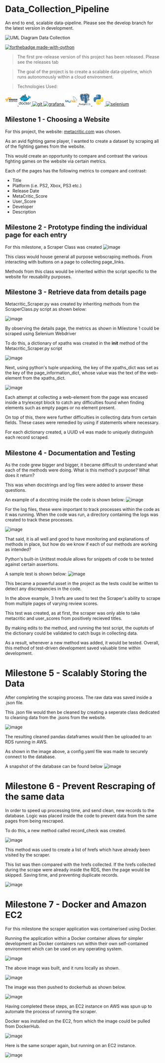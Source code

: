 # Data_Collection_Pipeline
An end to end, scalable data-pipeline. Please see the develop branch for the latest version in development.  

![UML Diagram Data Collection](https://user-images.githubusercontent.com/89411656/177179636-8eadff3f-8bed-4251-a29d-ea2b16a9a6c6.jpg)


[![forthebadge made-with-python](http://ForTheBadge.com/images/badges/made-with-python.svg)](https://www.python.org/)

> The first pre-release version of this project has been released. Please see the releases tab 

> The goal of the project is to create a scalable data-pipeline, which runs autonomously within a cloud environment.

> Technologies Used: 

<p align="left"> <a href="https://aws.amazon.com" target="_blank" rel="noreferrer"> 
<img src="https://raw.githubusercontent.com/devicons/devicon/master/icons/amazonwebservices/amazonwebservices-original-wordmark.svg" alt="aws" width="40" href="https://www.docker.com/" target="_blank" rel="noreferrer"> 
<img src="https://raw.githubusercontent.com/devicons/devicon/master/icons/docker/docker-original-wordmark.svg" alt="docker" width="40" height="40"/> </a> <a href="https://git-scm.com/" target="_blank" rel="noreferrer"> 
<img src="https://www.vectorlogo.zone/logos/git-scm/git-scm-icon.svg" alt="git" width="40" height="40"/> </a> <a href="https://grafana.com" target="_blank" rel="noreferrer"> 
<img src="https://www.vectorlogo.zone/logos/grafana/grafana-icon.svg" alt="grafana" width="40" height="40"/> </a> <a height="40"/> </a> 
<a href="https://www.mysql.com/" target="_blank" rel="noreferrer"> 
<img src="https://raw.githubusercontent.com/devicons/devicon/master/icons/mysql/mysql-original-wordmark.svg" alt="mysql" width="40" height="40"/> </a> <a  
<img src="https://raw.githubusercontent.com/devicons/devicon/2ae2a900d2f041da66e950e4d48052658d850630/icons/pandas/pandas-original.svg" alt="pandas" width="40" height="40"/> </a> <a href="https://www.postgresql.org" target="_blank" rel="noreferrer"> 
<img src="https://raw.githubusercontent.com/devicons/devicon/master/icons/postgresql/postgresql-original-wordmark.svg" alt="postgresql" width="40" height="40"/> </a> <a href="https://www.python.org" target="_blank" rel="noreferrer"> 
<img src="https://raw.githubusercontent.com/devicons/devicon/master/icons/python/python-original.svg" alt="python" width="40" height="40"/> </a> <a href="https://www.selenium.dev" target="_blank" rel="noreferrer"> 
<img src="https://raw.githubusercontent.com/detain/svg-logos/780f25886640cef088af994181646db2f6b1a3f8/svg/selenium-logo.svg" alt="selenium" width="40" height="40"/> </a> </p>

## Milestone 1 - Choosing a Website 

For this project, the website: [metacritic.com](https://www.metacritic.com) was chosen. 

As an avid fighting game player, I wanted to create a dataset by scraping all of the fighting games from the website. 

This would create an opportunity to compare and contrast the various fighting games on the website via certain metrics. 


Each of the pages has the following metrics to compare and contrast: 
* Title
* Platform (i.e. PS2, Xbox, PS3 etc.) 
* Release Date 
* MetaCritic_Score
* User_Score 
* Developer
* Description 

## Milestone 2 - Prototype finding the individual page for each entry 

For this milestone, a Scraper Class was created 
![image](https://user-images.githubusercontent.com/89411656/175793708-8b4d1486-8e78-4a41-9b40-64b737c4d794.png)

This class would house general all purpose webscraping methods. From interacting with buttons on a page to collecting page_links. 

Methods from this class would be inherited within the script specific to the website  for reusability purposes. 

## Milestone 3 - Retrieve data from details page 

Metacritic_Scraper.py was created by inheriting methods from the ScraperClass.py script as shown below: 

![image](https://user-images.githubusercontent.com/89411656/175793797-65dedc98-ecdc-449d-98f4-4b40bc42adac.png)

By observing the details page, the metrics as shown in Milestone 1 could be scraped using Selenium Webdriver 

To do this, a dictionary of xpaths was created in the __init__ method of the Metacritic_Scraper.py script 

![image](https://user-images.githubusercontent.com/89411656/175793820-4f677087-76c3-404a-96ae-75665fd7da84.png)

Next, using python's tuple unpacking, the key of the xpaths_dict was set as the key of the page_information_dict, whose value was the text of the web-element from the xpaths_dict. 

![image](https://user-images.githubusercontent.com/89411656/175793865-05aaf3e3-279f-4f79-be64-3b81e6584b33.png)

Each attempt at collecting a web-element from the page was encased inside a try/except block to catch any difficulties found when finding elements such as empty pages or no element present. 

On top of this, there were further difficulties in collecting data from certain fields. These cases were remedied by using if statements where necessary. 

For each dictionary created, a UUID v4 was made to uniquely distinguish each record scraped. 

## Milestone 4 - Documentation and Testing 

As the code grew bigger and bigger, it became difficult to understand what each of the methods were doing. What is this method's purpose? What does it return? 

This was when docstrings and log files were added to answer these questions. 

An example of a docstring inside the code is shown below: 
![image](https://user-images.githubusercontent.com/89411656/175794090-ebe97095-3fc5-4b27-916d-d79d6e61d54d.png)

For the log files, these were important to track processes within the code as it was running. When the code was run, a directory containing the logs was created to track these processes. 

![image](https://user-images.githubusercontent.com/89411656/175794105-d68b5ad6-54c8-462f-8167-1b70316dfdfe.png)

That said, it is all well and good to have monitoring and explanations of methods in place, but how do we know if each of our methods are working as intended?  

Python's built-in Unittest module allows for snippets of code to be tested against certain assertions. 

A sample test is shown below: 
![image](https://user-images.githubusercontent.com/89411656/175794178-559da984-c41e-4f0b-8741-f91023ade401.png)

This became a powerful asset in the project as the tests could be written to detect any discrepancies in the code. 

In the above example, 3 hrefs are used to test the Scraper's ability to scrape from multiple pages of varying review scores. 

This test was created, as at first, the scraper was only able to take metacritic and user_scores from positively recieved titles. 

By making edits to the method, and running the test script, the ouptuts of the dictionary could be validated to catch bugs in collecting data. 

As a result, whenever a new method was added, it would be tested. Overall, this method of test-driven development saved valuable time within development. 

# Milestone 5 - Scalably Storing the Data 

After completing the scraping process. The raw data was saved inside a .json file. 

This .json file would then be cleaned by creating a seperate class dedicated to cleaning data from the .jsons from the website. 

![image](https://user-images.githubusercontent.com/89411656/176451490-198d6a15-d969-4751-b54e-912beb2c2172.png)

The resulting cleaned pandas dataframes would then be uploaded to an RDS running in AWS. 

As shown in the image above, a config.yaml file was made to securely connect to the database. 

A snapshot of the database can be found below
![image](https://user-images.githubusercontent.com/89411656/176452182-8d8193a9-2618-4568-a5aa-aa4ccca20034.png)

# Milestone 6 - Prevent Rescraping of the same data 

In order to speed up processing time, and send clean, new records to the database. 
Logic was placed inside the code to prevent data from the same pages from being rescraped. 

To do this, a new method called record_check was created. 

![image](https://user-images.githubusercontent.com/89411656/176453030-7aa53e04-ecc8-487e-acec-a77c30c38fe5.png)

This method was used to create a list of hrefs which have already been visited by the scraper. 

This list was then compared with the hrefs collected. If the hrefs collected during the scrape were already inside the RDS, then the page would be skipped. Saving time, and preventing duplicate records. 



![image](https://user-images.githubusercontent.com/89411656/176453763-48682e8d-11db-43a0-bc28-fa8e269ed7e8.png)

# Milestone 7 - Docker and Amazon EC2

For this milestone the scraper application was containerised using Docker. 

Running the application within a Docker container allows for simpler development as Docker containers run within their own self-contained environment which can be used on any operating system. 

![image](https://user-images.githubusercontent.com/89411656/177178046-98fc214e-972a-4a2c-8fc7-b2e01df184f2.png)

The above image was built, and it runs locally as shown. 

![image](https://user-images.githubusercontent.com/89411656/177182540-8f67e6ed-1851-4d19-b51e-fd971aa93c43.png)

The image was then pushed to dockerhub as shown below. 

![image](https://user-images.githubusercontent.com/89411656/177184569-beddc882-5081-45ac-af8e-130e9c38cbdb.png)


Having completed these steps, an EC2 instance on AWS was spun up to automate the process of running the scraper. 

Docker was installed on the EC2, from which the image could be pulled from DockerHub. 

![image](https://user-images.githubusercontent.com/89411656/177190123-30f72961-5f40-4d53-ad9a-77f6146fa3cd.png)

Here is the same scraper again, but running on an EC2 instance.

![image](https://user-images.githubusercontent.com/89411656/177190365-fb2ccfb9-cd21-44fd-a061-653ebbf4e1a4.png)



<!-- Milestone 8 - Monitoring  Milestone 9 -- CI/CD -->


<!--

## Milestone 2

- Does what you have built in this milestone connect to the previous one? If so explain how. What technologies are used? Why have you used them? Have you run any commands in the terminal? If so insert them using backticks (To get syntax highlighting for code snippets add the language after the first backticks).

- Example below:

```bash
/bin/kafka-topics.sh --list --zookeeper 127.0.0.1:2181
```

- The above command is used to check whether the topic has been created successfully, once confirmed the API script is edited to send data to the created kafka topic. The docker container has an attached volume which allows editing of files to persist on the container. The result of this is below:

```python
"""Insert your code here"""
```

> Insert screenshot of what you have built working.

## Milestone n

- Continue this process for every milestone, making sure to display clear understanding of each task and the concepts behind them as well as understanding of the technologies used.

- Also don't forget to include code snippets and screenshots of the system you are building, it gives proof as well as it being an easy way to evidence your experience!

## Conclusions

- Maybe write a conclusion to the project, what you understood about it and also how you would improve it or take it further. --> 
